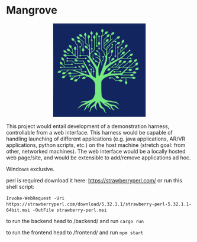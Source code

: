 # Mangrove

<p align="center">
  <img width="250" src="/img/Mangrove_Logo_Only.svg">
</p>


This project would entail development of a demonstration harness, controllable from a web interface. This harness would be capable of handling launching of different applications (e.g. java applications, AR/VR applications, python scripts, etc.) on the host machine (stretch goal: from other, networked machines). The web interface would be a locally hosted web page/site, and would be extensible to add/remove applications ad hoc. 

Windows exclusive.

perl is required
download it here: https://strawberryperl.com/
or run this shell script:
```
Invoke-WebRequest -Uri https://strawberryperl.com/download/5.32.1.1/strawberry-perl-5.32.1.1-64bit.msi -OutFile strawberry-perl.msi
```

to run the backend head to /backend/ and run `cargo run`

to run the frontend head to /frontend/ and run `npm start`
